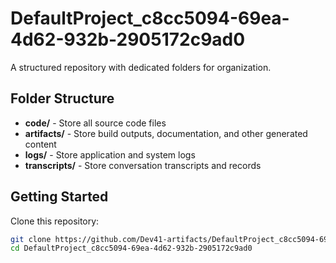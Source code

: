 # DefaultProject_c8cc5094-69ea-4d62-932b-2905172c9ad0
A structured repository with dedicated folders for organization.

## Folder Structure

- **code/** - Store all source code files
- **artifacts/** - Store build outputs, documentation, and other generated content
- **logs/** - Store application and system logs
- **transcripts/** - Store conversation transcripts and records

## Getting Started

Clone this repository:
```bash
git clone https://github.com/Dev41-artifacts/DefaultProject_c8cc5094-69ea-4d62-932b-2905172c9ad0
cd DefaultProject_c8cc5094-69ea-4d62-932b-2905172c9ad0
```
